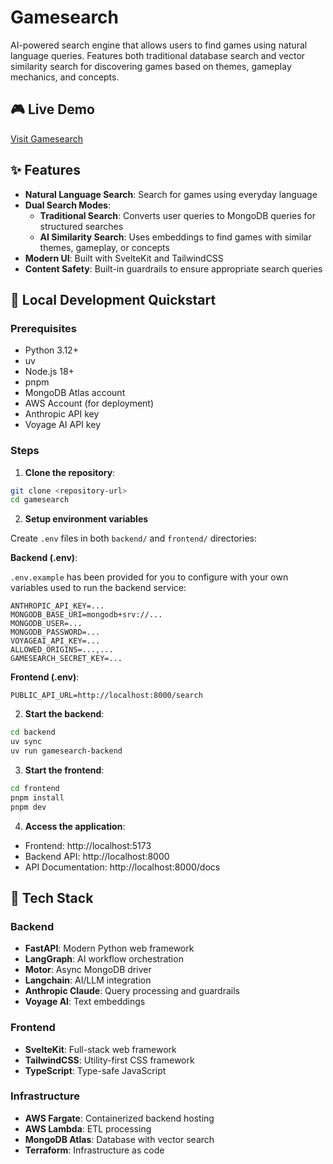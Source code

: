 # Gamesearch

AI-powered search engine that allows users to find games using natural language queries. Features both traditional database search and vector similarity search for discovering games based on themes, gameplay mechanics, and concepts.

## 🎮 Live Demo

[Visit Gamesearch](https://gamesearch.app)

## ✨ Features

- **Natural Language Search**: Search for games using everyday language
- **Dual Search Modes**:
    - **Traditional Search**: Converts user queries to MongoDB queries for structured searches
    - **AI Similarity Search**: Uses embeddings to find games with similar themes, gameplay, or concepts
- **Modern UI**: Built with SvelteKit and TailwindCSS
- **Content Safety**: Built-in guardrails to ensure appropriate search queries

## 🚀 Local Development Quickstart

### Prerequisites

- Python 3.12+
- uv
- Node.js 18+
- pnpm
- MongoDB Atlas account
- AWS Account (for deployment)
- Anthropic API key
- Voyage AI API key

### Steps

1. **Clone the repository**:

```bash
git clone <repository-url>
cd gamesearch
```

2. **Setup environment variables**

Create `.env` files in both `backend/` and `frontend/` directories:

**Backend (.env)**:

`.env.example` has been provided for you to configure with your own variables used to run the backend service:

```env
ANTHROPIC_API_KEY=...
MONGODB_BASE_URI=mongodb+srv://...
MONGODB_USER=...
MONGODB_PASSWORD=...
VOYAGEAI_API_KEY=...
ALLOWED_ORIGINS=...,...
GAMESEARCH_SECRET_KEY=...
```

**Frontend (.env)**:

```env
PUBLIC_API_URL=http://localhost:8000/search
```

2. **Start the backend**:

```bash
cd backend
uv sync
uv run gamesearch-backend
```

3. **Start the frontend**:

```bash
cd frontend
pnpm install
pnpm dev
```

4. **Access the application**:

- Frontend: http://localhost:5173
- Backend API: http://localhost:8000
- API Documentation: http://localhost:8000/docs

## 🔧 Tech Stack

### Backend

- **FastAPI**: Modern Python web framework
- **LangGraph**: AI workflow orchestration
- **Motor**: Async MongoDB driver
- **Langchain**: AI/LLM integration
- **Anthropic Claude**: Query processing and guardrails
- **Voyage AI**: Text embeddings

### Frontend

- **SvelteKit**: Full-stack web framework
- **TailwindCSS**: Utility-first CSS framework
- **TypeScript**: Type-safe JavaScript

### Infrastructure

- **AWS Fargate**: Containerized backend hosting
- **AWS Lambda**: ETL processing
- **MongoDB Atlas**: Database with vector search
- **Terraform**: Infrastructure as code

